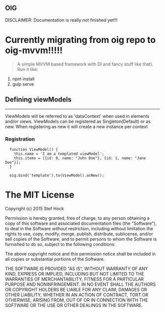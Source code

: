 ## OIG


DISCLAIMER: Documentation is really not finished yet!!!

# Currently migrating from oig repo to oig-mvvm!!!!!



> A simple MVVM based framework with DI and fancy stuff like that).
> Run it like:
  1) npm install
  2) gulp serve

## Defining viewModels

------------------------------------------------------------------------------------------------------------------------

ViewModels will be referred to as 'dataContext' when used in elements and/or views.
ViewModels can be registered as Singleton(Default) or as new.
When registering as new it will create a new instance per context


### Registration
      function ViewModel() {
        this.name = 'I am a templated viewModel';
        this.items = [{id: 0, name: "John Doe"}, {id: 1, name: "Jane Doe"}];
      }

      oig.bind('template').to(ViewModel).asNew();



The MIT License
===============

Copyright (c) 2015 Stef Hock

Permission is hereby granted, free of charge, to any person obtaining a copy
of this software and associated documentation files (the "Software"), to deal
in the Software without restriction, including without limitation the rights
to use, copy, modify, merge, publish, distribute, sublicense, and/or sell
copies of the Software, and to permit persons to whom the Software is
furnished to do so, subject to the following conditions:

The above copyright notice and this permission notice shall be included in
all copies or substantial portions of the Software.

THE SOFTWARE IS PROVIDED "AS IS", WITHOUT WARRANTY OF ANY KIND, EXPRESS OR
IMPLIED, INCLUDING BUT NOT LIMITED TO THE WARRANTIES OF MERCHANTABILITY,
FITNESS FOR A PARTICULAR PURPOSE AND NONINFRINGEMENT. IN NO EVENT SHALL THE
AUTHORS OR COPYRIGHT HOLDERS BE LIABLE FOR ANY CLAIM, DAMAGES OR OTHER
LIABILITY, WHETHER IN AN ACTION OF CONTRACT, TORT OR OTHERWISE, ARISING FROM,
OUT OF OR IN CONNECTION WITH THE SOFTWARE OR THE USE OR OTHER DEALINGS IN
THE SOFTWARE.
